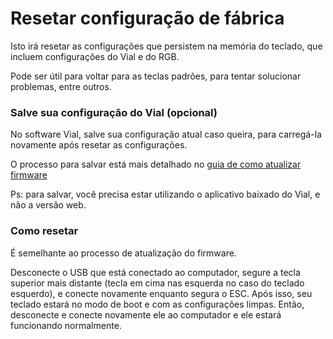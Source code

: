 # Resetar configuração de fábrica

Isto irá resetar as configurações que persistem na memória do teclado, que incluem configurações do Vial e do RGB.

Pode ser útil para voltar para as teclas padrões, para tentar solucionar problemas, entre outros.

### Salve sua configuração do Vial (opcional)

No software Vial, salve sua configuração atual caso queira, para carregá-la novamente após resetar as configurações.

O processo para salvar está mais detalhado no [guia de como atualizar firmware](./COMO_ATUALIZAR_FIRMWARE.md/#salvar-configuração-atual-do-vial)

Ps: para salvar, você precisa estar utilizando o aplicativo baixado do Vial, e não a versão web.

### Como resetar

É semelhante ao processo de atualização do firmware.

Desconecte o USB que está conectado ao computador, segure a tecla superior mais distante (tecla em cima nas esquerda no caso do teclado esquerdo), e conecte novamente enquanto segura o ESC. Após isso, seu teclado estará no modo de boot e com as configurações limpas. Então, desconecte e conecte novamente ele ao computador e ele estará funcionando normalmente.

